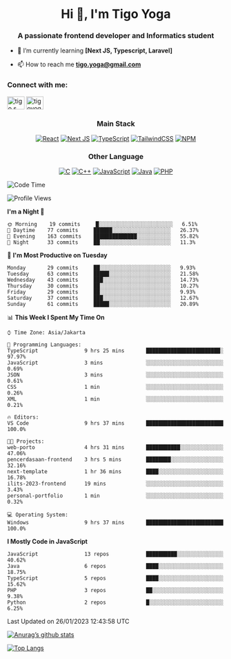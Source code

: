 
<h1 align="center">Hi 👋, I'm Tigo Yoga</h1>
<h3 align="center">A passionate frontend developer and Informatics student</h3>

- 🌱 I’m currently learning **[Next JS, Typescript, Laravel]**

- 📫 How to reach me **tigo.yoga@gmail.com**

<h3 align="left">Connect with me:</h3>
<p align="left">
<a href="https://linkedin.com/in/tigo s yoga" target="blank"><img align="center" src="https://raw.githubusercontent.com/rahuldkjain/github-profile-readme-generator/master/src/images/icons/Social/linked-in-alt.svg" alt="tigo s yoga" height="30" width="40" /></a>
<a href="https://instagram.com/tigoyoga" target="blank"><img align="center" src="https://raw.githubusercontent.com/rahuldkjain/github-profile-readme-generator/master/src/images/icons/Social/instagram.svg" alt="tigoyoga" height="30" width="40" /></a>
</p>



<h3 align="center">Main Stack</h3>
<div align="center">
  
  <a href="">![React](https://img.shields.io/badge/react-%2320232a.svg?style=for-the-badge&logo=react&logoColor=%2361DAFB)</a>
  <a href="">![Next JS](https://img.shields.io/badge/Next-black?style=for-the-badge&logo=next.js&logoColor=white)</a>
   <a href="">![TypeScript](https://img.shields.io/badge/typescript-%23007ACC.svg?style=for-the-badge&logo=typescript&logoColor=white)</a>
  <a href="">![TailwindCSS](https://img.shields.io/badge/tailwindcss-%2338B2AC.svg?style=for-the-badge&logo=tailwind-css&logoColor=white)</a>
  <a href="">![NPM](https://img.shields.io/badge/NPM-%23000000.svg?style=for-the-badge&logo=npm&logoColor=white)</a>
</div>
<h3 align="center">Other Language</h3>
<div align="center">
  
  <a href="">![C](https://img.shields.io/badge/c-%2300599C.svg?style=for-the-badge&logo=c&logoColor=white)</a>
  <a href="">![C++](https://img.shields.io/badge/c++-%2300599C.svg?style=for-the-badge&logo=c%2B%2B&logoColor=white)</a>
  <a href="">![JavaScript](https://img.shields.io/badge/javascript-%23323330.svg?style=for-the-badge&logo=javascript&logoColor=%23F7DF1E)</a>
  <a href="">![Java](https://img.shields.io/badge/java-%23ED8B00.svg?style=for-the-badge&logo=java&logoColor=white)</a>
  <a href="">![PHP](https://img.shields.io/badge/php-%23777BB4.svg?style=for-the-badge&logo=php&logoColor=white)</a>
</div>

<!--START_SECTION:waka-->
![Code Time](http://img.shields.io/badge/Code%20Time-165%20hrs%2036%20mins-blue)

![Profile Views](http://img.shields.io/badge/Profile%20Views-15-blue)

**I'm a Night 🦉** 

```text
🌞 Morning    19 commits     █░░░░░░░░░░░░░░░░░░░░░░░░   6.51% 
🌆 Daytime    77 commits     ██████░░░░░░░░░░░░░░░░░░░   26.37% 
🌃 Evening    163 commits    ██████████████░░░░░░░░░░░   55.82% 
🌙 Night      33 commits     ██░░░░░░░░░░░░░░░░░░░░░░░   11.3%

```
📅 **I'm Most Productive on Tuesday** 

```text
Monday       29 commits     ██░░░░░░░░░░░░░░░░░░░░░░░   9.93% 
Tuesday      63 commits     █████░░░░░░░░░░░░░░░░░░░░   21.58% 
Wednesday    43 commits     ███░░░░░░░░░░░░░░░░░░░░░░   14.73% 
Thursday     30 commits     ██░░░░░░░░░░░░░░░░░░░░░░░   10.27% 
Friday       29 commits     ██░░░░░░░░░░░░░░░░░░░░░░░   9.93% 
Saturday     37 commits     ███░░░░░░░░░░░░░░░░░░░░░░   12.67% 
Sunday       61 commits     █████░░░░░░░░░░░░░░░░░░░░   20.89%

```


📊 **This Week I Spent My Time On** 

```text
⌚︎ Time Zone: Asia/Jakarta

💬 Programming Languages: 
TypeScript               9 hrs 25 mins       ████████████████████████░   97.97% 
JavaScript               3 mins              ░░░░░░░░░░░░░░░░░░░░░░░░░   0.69% 
JSON                     3 mins              ░░░░░░░░░░░░░░░░░░░░░░░░░   0.61% 
CSS                      1 min               ░░░░░░░░░░░░░░░░░░░░░░░░░   0.26% 
XML                      1 min               ░░░░░░░░░░░░░░░░░░░░░░░░░   0.21%

🔥 Editors: 
VS Code                  9 hrs 37 mins       █████████████████████████   100.0%

🐱‍💻 Projects: 
web-porto                4 hrs 31 mins       ███████████░░░░░░░░░░░░░░   47.06% 
pencerdasaan-frontend    3 hrs 5 mins        ████████░░░░░░░░░░░░░░░░░   32.16% 
next-template            1 hr 36 mins        ████░░░░░░░░░░░░░░░░░░░░░   16.78% 
ilits-2023-frontend      19 mins             ░░░░░░░░░░░░░░░░░░░░░░░░░   3.43% 
personal-portfolio       1 min               ░░░░░░░░░░░░░░░░░░░░░░░░░   0.32%

💻 Operating System: 
Windows                  9 hrs 37 mins       █████████████████████████   100.0%

```

**I Mostly Code in JavaScript** 

```text
JavaScript               13 repos            ██████████░░░░░░░░░░░░░░░   40.62% 
Java                     6 repos             ████░░░░░░░░░░░░░░░░░░░░░   18.75% 
TypeScript               5 repos             ████░░░░░░░░░░░░░░░░░░░░░   15.62% 
PHP                      3 repos             ██░░░░░░░░░░░░░░░░░░░░░░░   9.38% 
Python                   2 repos             █░░░░░░░░░░░░░░░░░░░░░░░░   6.25%

```



 Last Updated on 26/01/2023 12:43:58 UTC
<!--END_SECTION:waka-->

[![Anurag’s github stats](https://github-readme-stats.vercel.app/api?username=tigoyoga)](https://github.com/tigoyoga)

[![Top Langs](https://github-readme-stats.vercel.app/api/top-langs/?username=tigoyoga&layout=compact)](https://github.com/tigoyoga)
